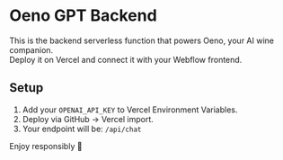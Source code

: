 # Oeno GPT Backend

This is the backend serverless function that powers Oeno, your AI wine companion.  
Deploy it on Vercel and connect it with your Webflow frontend.

## Setup

1. Add your `OPENAI_API_KEY` to Vercel Environment Variables.
2. Deploy via GitHub → Vercel import.
3. Your endpoint will be: `/api/chat`

Enjoy responsibly 🍷